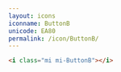```yaml
---
layout: icons
iconname: ButtonB
unicode: EA80
permalink: /icon/ButtonB/
---
```


``` html
<i class="mi mi-ButtonB"></i>
```
